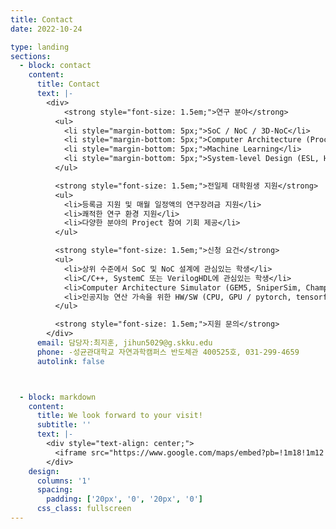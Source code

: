 ```yaml
---
title: Contact
date: 2022-10-24

type: landing
sections:
  - block: contact
    content:
      title: Contact
      text: |-
        <div>
            <strong style="font-size: 1.5em;">연구 분야</strong>
          <ul>
            <li style="margin-bottom: 5px;">SoC / NoC / 3D-NoC</li>
            <li style="margin-bottom: 5px;">Computer Architecture (Processor, Memory, etc.)</li>
            <li style="margin-bottom: 5px;">Machine Learning</li>
            <li style="margin-bottom: 5px;">System-level Design (ESL, High-level Synthesis)</li>
          </ul>

          <strong style="font-size: 1.5em;">전일제 대학원생 지원</strong>
          <ul>
            <li>등록금 지원 및 매월 일정액의 연구장려금 지원</li>
            <li>쾌적한 연구 환경 지원</li>
            <li>다양한 분야의 Project 참여 기회 제공</li>
          </ul>

          <strong style="font-size: 1.5em;">신청 요건</strong>
          <ul>
            <li>상위 수준에서 SoC 및 NoC 설계에 관심있는 학생</li>
            <li>C/C++, SystemC 또는 VerilogHDL에 관심있는 학생</li>
            <li>Computer Architecture Simulator (GEM5, SniperSim, ChampSim, etc.)를 활용한 연구에 관심있는 학생</li>
            <li>인공지능 연산 가속을 위한 HW/SW (CPU, GPU / pytorch, tensorflow, etc.)에 관심있는 학생</li>
          </ul>

          <strong style="font-size: 1.5em;">지원 문의</strong>
        </div>
      email: 담당자:최지훈, jihun5029@g.skku.edu 
      phone: -성균관대학교 자연과학캠퍼스 반도체관 400525호, 031-299-4659
      autolink: false



  - block: markdown
    content:
      title: We look forward to your visit!
      subtitle: ''
      text: |-
        <div style="text-align: center;">
          <iframe src="https://www.google.com/maps/embed?pb=!1m18!1m12!1m3!1d1690.2647551555526!2d126.97565528577572!3d37.293152908722476!2m3!1f0!2f0!3f0!3m2!1i1024!2i768!4f13.1!3m3!1m2!1s0x357b42c9b51ef153%3A0x887cd759cdafeca1!2z7ISx6reg6rSA64yA7ZWZ6rWQIOuwmOuPhOyytOq0gCAo7J6Q7Jew6rO87ZWZ7Lqg7Y287IqkKQ!5e0!3m2!1sko!2skr!4v1720586279477!5m2!1sko!2skr" width="1500" height="550" style="border:0;" allowfullscreen="" loading="lazy" referrerpolicy="no-referrer-when-downgrade"></iframe>
        </div>
    design:
      columns: '1'
      spacing:
        padding: ['20px', '0', '20px', '0']
      css_class: fullscreen
---
```



